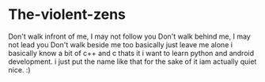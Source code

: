 # The-violent-zens
Don't walk infront of me, I may not follow you
Don't walk behind me, I may not lead you
Don't walk beside me too
basically just leave me alone
i basically know a bit of c++ and c thats it i want to learn python and android development.
i just put the name like that for the sake of it iam actually quiet nice.
:)
